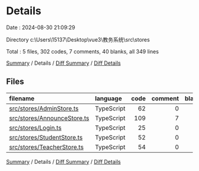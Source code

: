 # Details

Date : 2024-08-30 21:09:29

Directory c:\\Users\\15137\\Desktop\\vue3\\教务系统\\src\\stores

Total : 5 files,  302 codes, 7 comments, 40 blanks, all 349 lines

[Summary](results.md) / Details / [Diff Summary](diff.md) / [Diff Details](diff-details.md)

## Files
| filename | language | code | comment | blank | total |
| :--- | :--- | ---: | ---: | ---: | ---: |
| [src/stores/AdminStore.ts](/src/stores/AdminStore.ts) | TypeScript | 62 | 0 | 11 | 73 |
| [src/stores/AnnounceStore.ts](/src/stores/AnnounceStore.ts) | TypeScript | 109 | 7 | 13 | 129 |
| [src/stores/Login.ts](/src/stores/Login.ts) | TypeScript | 25 | 0 | 2 | 27 |
| [src/stores/StudentStore.ts](/src/stores/StudentStore.ts) | TypeScript | 52 | 0 | 7 | 59 |
| [src/stores/TeacherStore.ts](/src/stores/TeacherStore.ts) | TypeScript | 54 | 0 | 7 | 61 |

[Summary](results.md) / Details / [Diff Summary](diff.md) / [Diff Details](diff-details.md)